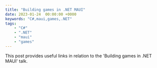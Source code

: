 ```yaml
---
title: "Building games in .NET MAUI"
date: 2023-01-24  00:00:00 +0000
keywords: "C#,maui,games,.NET"
tags:
    - "C#"
    - ".NET"
    - "maui"
    - "games"
---
```


This post provides useful links in relation to the 'Building games in .NET MAUI' talk.
